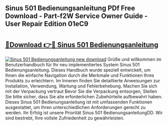 ## Sinus 501 Bedienungsanleitung PDf Free Download - Part-f2W Service Owner Guide - User Repair Edition 01eC9

# <h2><a href="http://df02k7j.blite.top/?on=Sinus+501+Bedienungsanleitung">🔗Download 👉🔴 Sinus 501 Bedienungsanleitung</a></h2>

[![Sinus 501 Bedienungsanleitung new download](https://i.imgur.com/lujVjoI.png)](http://df02k7j.blite.top/?on=Sinus+501+Bedienungsanleitung)
Grüße und willkommen im Benutzerhandbuch für Ihr neu implementiertes System Sinus 501 Bedienungsanleitung. Dieses Handbuch wurde speziell entwickelt, um Ihnen die einfache Navigation durch die Merkmale und Funktionen Ihres Produkts zu erleichtern. Im Inneren finden Sie detaillierte Anweisungen zur Installation, Verwendung, Wartung und Fehlerbehebung. Machen Sie sich mit der Verpackung vertraut Bevor Sie die Verpackung entsorgen, Stellen Sie bitte sicher, dass Sie alle erforderlichen Zubehörteile aufbewahrt haben. Dieses Sinus 501 Bedienungsanleitung ist mit umfassenden Funktionen ausgestattet, um Ihren unterschiedlichen Anforderungen gerecht zu werden. Ihr Erfolg ist unsere Priorität Sinus 501 BedienungsanleitungDD. Wir sind bestrebt, Ihre vollste Zufriedenheit zu gewährleisten.
